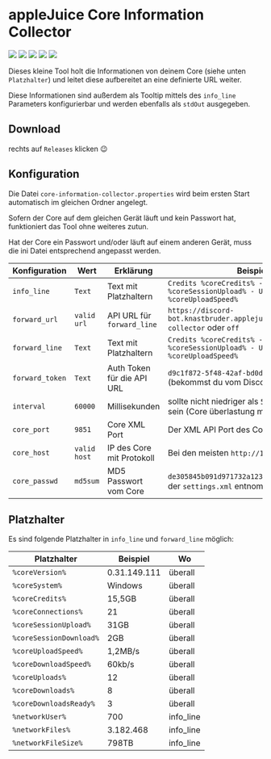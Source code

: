 # appleJuice Core Information Collector

![](https://img.shields.io/github/v/release/applejuicenet/core-information-collector.svg)
![](https://img.shields.io/github/license/applejuicenet/core-information-collector.svg)
![](https://img.shields.io/docker/pulls/applejuicenet/core-information-collector.svg)
![](https://img.shields.io/docker/image-size/applejuicenet/core-information-collector)
![](https://github.com/applejuicenet/core-information-collector/workflows/docker/badge.svg)

Dieses kleine Tool holt die Informationen von deinem Core (siehe unten `Platzhalter`) und leitet diese aufbereitet an eine definierte URL weiter.

Diese Informationen sind außerdem als Tooltip mittels des `info_line` Parameters konfigurierbar und werden ebenfalls als `stdOut` ausgegeben.

## Download

rechts auf `Releases` klicken :wink: 

## Konfiguration

Die Datei `core-information-collector.properties` wird beim ersten Start automatisch im gleichen Ordner angelegt.

Sofern der Core auf dem gleichen Gerät läuft und kein Passwort hat, funktioniert das Tool ohne weiteres zutun.

Hat der Core ein Passwort und/oder läuft auf einem anderen Gerät, muss die ini Datei entsprechend angepasst werden.

| Konfiguration   | Wert         | Erklärung                  | Beispiel                                                                          |
|-----------------|--------------|----------------------------|-----------------------------------------------------------------------------------|
| `info_line `    | `Text`       | Text mit Platzhaltern      | `Credits %coreCredits% - Uploaded %coreSessionUpload% - Upload %coreUploadSpeed%` |
| `forward_url`   | `valid url`  | API URL für `forward_line` | `https://discord-bot.knastbruder.applejuicent.de/api/core-collector` oder `off`   |
| `forward_line`  | `Text`       | Text mit Platzhaltern      | `Credits %coreCredits% - Uploaded %coreSessionUpload% - Upload %coreUploadSpeed%` |
| `forward_token` | `Text`       | Auth Token für die API URL | `d9c1f872-5f48-42af-bd0d-601f2f05352a` (bekommst du vom Discord Bot)              |
| `interval`      | `60000`      | Millisekunden              | sollte nicht niedriger als `5000` (5 Sekunden) sein (Core überlastung möglich)    |
| `core_port`     | `9851`       | Core XML Port              | Der XML API Port des Core                                                         |
| `core_host`     | `valid host` | IP des Core mit Protokoll  | Bei den meisten `http://127.0.0.1`                                                |
| `core_passwd`   | `md5sum`     | MD5 Passwort vom Core      | `de305845b091d971732a123977e2d816` kann aus der `settings.xml` entnommen werden   |


## Platzhalter

Es sind folgende Platzhalter in `info_line` und `forward_line` möglich:

| Platzhalter             | Beispiel     | Wo        |
|-------------------------|--------------|-----------|
| `%coreVersion%`         | 0.31.149.111 | überall   |
| `%coreSystem%`          | Windows      | überall   |
| `%coreCredits%`         | 15,5GB       | überall   |
| `%coreConnections%`     | 21           | überall   |
| `%coreSessionUpload%`   | 31GB         | überall   |
| `%coreSessionDownload%` | 2GB          | überall   |
| `%coreUploadSpeed%`     | 1,2MB/s      | überall   |
| `%coreDownloadSpeed%`   | 60kb/s       | überall   |
| `%coreUploads%`         | 12           | überall   |
| `%coreDownloads%`       | 8            | überall   |
| `%coreDownloadsReady%`  | 3            | überall   |
| `%networkUser%`         | 700          | info_line |
| `%networkFiles%`        | 3.182.468    | info_line |
| `%networkFileSize%`     | 798TB        | info_line |

